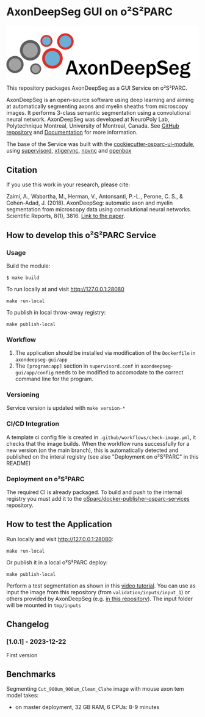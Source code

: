 # AxonDeepSeg GUI on o²S²PARC

![](https://github.com/axondeepseg/axondeepseg/blob/master/docs/source/_static/logo_ads-alpha.png?raw=true)

This repository packages AxonDeepSeg as a GUI Service on o²S²PARC.

AxonDeepSeg is an open-source software using deep learning and aiming at automatically segmenting axons and myelin sheaths from microscopy images. It performs 3-class semantic segmentation using a convolutional neural network. AxonDeepSeg was developed at NeuroPoly Lab, Polytechnique Montreal, University of Montreal, Canada. See [GitHub repository](https://github.com/axondeepseg/axondeepseg/) and [Documentation](https://axondeepseg.readthedocs.io/en/latest/index.html) for more information.

The base of the Service was built with the [cookiecutter-osparc-ui-module](https://git.speag.com/oSparc/cookiecutter-osparc-ui-module), using [supervisord](http://supervisord.org/), [xtigervnc](https://tigervnc.org/), [novnc](https://novnc.com/info.html) and [openbox](http://openbox.org/wiki/Main_Page)

## Citation

If you use this work in your research, please cite:

Zaimi, A., Wabartha, M., Herman, V., Antonsanti, P.-L., Perone, C. S., & Cohen-Adad, J. (2018). AxonDeepSeg: automatic axon and myelin segmentation from microscopy data using convolutional neural networks. Scientific Reports, 8(1), 3816. [Link to the paper](https://doi.org/10.1038/s41598-018-22181-4).

## How to develop this o²S²PARC Service

### Usage

Build the module:
```console
$ make build
```
To run locally at and visit http://127.0.0.1:28080
```console
make run-local
```
To publish in local throw-away registry:
```console
make publish-local
```

### Workflow

1. The application should be installed via modification of the ```Dockerfile``` in ```axondeepseg-gui/app```
2. The  ```[program:app]``` section in ```supervisord.conf``` in ```axondeepseg-gui/app/config```  needs to be modified to accomodate to the correct command line for the program.

### Versioning
Service version is updated with ``make version-*``

### CI/CD Integration 
A template ci config file is created in ```.github/workflows/check-image.yml```, it checks that the image builds. When the workflow runs successfully for a new version (on the main branch), this is automatically detected and published on the interal registry (see also "Deployment on o²S²PARC" in this README)

### Deployment on o²S²PARC

The required CI is already packaged.
To build and push to the internal registry you must add it to the [oSparc/docker-publisher-osparc-services](https://git.speag.com/oSparc/docker-publisher-osparc-services) repository.

## How to test the Application
Run locally and visit http://127.0.0.1:28080:
```console
make run-local
```
Or publish it in a local o²S²PARC deploy:
```console
make publish-local
```
Perform a test segmentation as shown in this [video tutorial](https://youtu.be/zibDbpko6ko). You can use as input the image from this repository (from ```validation/inputs/input_1```) or others provided by AxonDeepSeg (e.g. [in this repository](https://github.com/axondeepseg/default-SEM-model/tree/main/model_seg_rat_axon-myelin_sem/data_test)). The input folder will be mounted in ```tmp/inputs```

## Changelog


### [1.0.1] - 2023-12-22
First version


## Benchmarks
Segmenting `Cut_900um_900um_Clean_Clahe` image with mouse axon tem model takes:
- on master deployment, 32 GB RAM, 6 CPUs: 8-9 minutes